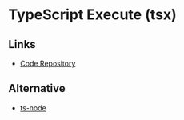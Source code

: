 # TypeScript Execute (tsx)

<!--
https://github.com/esbuild-kit/esno
-->

## Links

- [Code Repository](https://github.com/esbuild-kit/tsx)

## Alternative

- [ts-node](/ts-node.md)
